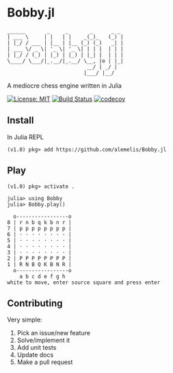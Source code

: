 # Bobby.jl
```
______       _     _       _      _ _ 
| ___ \     | |   | |    _(_)_   (_) |
| |_/ / ___ | |__ | |__ (_) (_)   _| |
| ___ \/ _ \| '_ \| '_ \| | | |  | | |
| |_/ / (_) | |_) | |_) | |_| |  | | |
\____/ \___/|_.__/|_.__/ \__, |o | |_|
                          __/ | _/ |  
                         |___/ |__/   
```
A mediocre chess engine written in Julia

[![License: MIT](https://img.shields.io/badge/License-MIT-yellow.svg)](https://opensource.org/licenses/MIT)
[![Build Status](https://travis-ci.org/alemelis/Bobby.jl.svg?branch=master)](https://travis-ci.org/alemelis/Bobby.jl)
[![codecov](https://codecov.io/gh/alemelis/Bobby.jl/branch/master/graph/badge.svg)](https://codecov.io/gh/alemelis/Bobby.jl)

## Install

In Julia REPL

```
(v1.0) pkg> add https://github.com/alemelis/Bobby.jl
```

## Play
```
(v1.0) pkg> activate .
```

```
julia> using Bobby
julia> Bobby.play()

  o-----------------o
8 | r n b q k b n r |
7 | p p p p p p p p |
6 | ⋅ ⋅ ⋅ ⋅ ⋅ ⋅ ⋅ ⋅ |
5 | ⋅ ⋅ ⋅ ⋅ ⋅ ⋅ ⋅ ⋅ |
4 | ⋅ ⋅ ⋅ ⋅ ⋅ ⋅ ⋅ ⋅ |
3 | ⋅ ⋅ ⋅ ⋅ ⋅ ⋅ ⋅ ⋅ |
2 | P P P P P P P P |
1 | R N B Q K B N R |
  o-----------------o
    a b c d e f g h
white to move, enter source square and press enter

```

## Contributing

Very simple:

1. Pick an issue/new feature
2. Solve/implement it
3. Add unit tests
4. Update docs
5. Make a pull request

